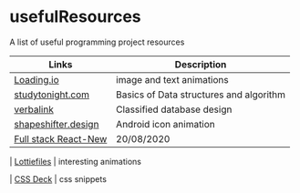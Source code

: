 # usefulResources

A list of useful programming project resources

| Links                                                                                   | Description                             |
| --------------------------------------------------------------------------------------- | --------------------------------------- |
| [Loading.io](https://loading.io/)                                                       | image and text animations               |
| [studytonight.com](https://www.studytonight.com/data-structures/)                       | Basics of Data structures and algorithm |
| [verbalink](https://www.vertabelo.com/blog/designing-an-online-classifieds-data-model/) | Classified database design              |
| [shapeshifter.design](https://shapeshifter.design/)                                     | Android icon animation                  |
| [Full stack React-New](https://www.youtube.com/watch?v=I6ypD7qv3Z8&feature=youtu.be)    | 20/08/2020                              |

| [Lottiefiles](https://lottiefiles.com/) | interesting animations

| [CSS Deck](https://cssdeck.com/picks/2) | css snippets
